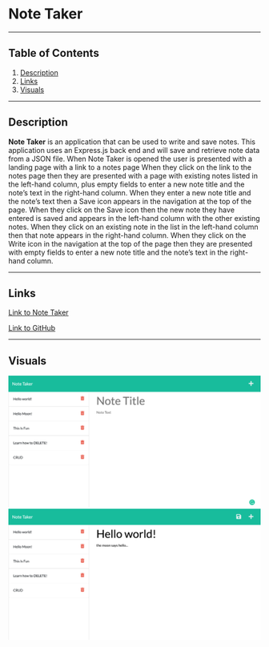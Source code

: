 # **Note Taker**
***

## Table of Contents
1. [Description](#description)  
2. [Links](#links)  
3. [Visuals](#visuals)  
***

## Description
**Note Taker** is an application that can be used to write and save notes. This application uses an Express.js back end and will save and retrieve note data from a JSON file. When Note Taker is opened the user is presented with a landing page with a link to a notes page
When they click on the link to the notes page then they are presented with a page with existing notes listed in the left-hand column, plus empty fields to enter a new note title and the note’s text in the right-hand column. When they enter a new note title and the note’s text then a Save icon appears in the navigation at the top of the page. When they click on the Save icon then the new note they have entered is saved and appears in the left-hand column with the other existing notes. When they click on an existing note in the list in the left-hand column then that note appears in the right-hand column. When they click on the Write icon in the navigation at the top of the page then they are presented with empty fields to enter a new note title and the note’s text in the right-hand column.

***

## Links
[Link to Note Taker](https://still-refuge-91323.herokuapp.com/)

[Link to GitHub](https://github.com/mattholtmoore/note-taker-project)  
***

## Visuals
![note-taker](assets/note-taker-one.png "note-taker")
![note-taker](assets/note-taker-two.png "note-taker")


 















